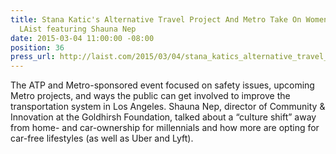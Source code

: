 ```yaml
---
title: Stana Katic's Alternative Travel Project And Metro Take On Women's Safety Issues,
  LAist featuring Shauna Nep
date: 2015-03-04 11:00:00 -08:00
position: 36
press_url: http://laist.com/2015/03/04/stana_katics_alternative_travel_pro.php
---
```


The ATP and Metro-sponsored event focused on safety issues, upcoming Metro projects, and ways the public can get involved to improve the transportation system in Los Angeles. Shauna Nep, director of Community & Innovation at the Goldhirsh Foundation, talked about a “culture shift” away from home- and car-ownership for millennials and how more are opting for car-free lifestyles (as well as Uber and Lyft).
